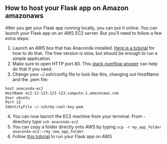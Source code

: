 ## How to host your Flask app on Amazon amazonaws
After you get your Flask app running locally, you can put it online. You can launch your Flask app on an AWS EC2 server. But you'll need to follow a few extra steps:
1. Launch an AWS box that has Anaconda installed. [Here is a tutorial](https://docs.continuum.io/anaconda/amazon-aws) for how to do that. The free version is slow, but should be enough to run a simple application.
2. Make sure to open HTTP port 80. This [stack overflow answer](http://stackoverflow.com/questions/5004159/opening-port-80-ec2-amazon-web-services) can help do that if you need.
3. Change your ~/.ssh/config file to look like this, changing out HostName and the .pem file:
```bash
host anaconda-ec2
HostName ec2-12-123-123-123.compute-1.amazonaws.com
User ubuntu
Port 22
IdentityFile ~/.ssh/my-cool-key.pem
```
4. You can now launch the EC2 machine from your terminal. From `~` directory type `ssh anaconda-ec2`
5. You can copy a folder directly onto AWS by typing `scp -r my_app_folder anaconda-ec2:~/my_new_app_folder`
6. Follow [this tutorial](http://www.datasciencebytes.com/bytes/2015/02/24/running-a-flask-app-on-aws-ec2/) to run your Flask app on AWS
